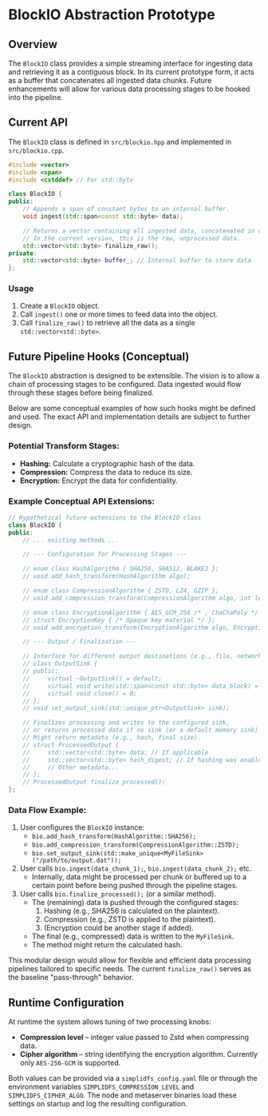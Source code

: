 # BlockIO Abstraction Prototype

## Overview

The `BlockIO` class provides a simple streaming interface for ingesting data and retrieving it as a contiguous block. In its current prototype form, it acts as a buffer that concatenates all ingested data chunks. Future enhancements will allow for various data processing stages to be hooked into the pipeline.

## Current API

The `BlockIO` class is defined in `src/blockio.hpp` and implemented in `src/blockio.cpp`.

```cpp
#include <vector>
#include <span>
#include <cstddef> // For std::byte

class BlockIO {
public:
    // Appends a span of constant bytes to an internal buffer.
    void ingest(std::span<const std::byte> data);

    // Returns a vector containing all ingested data, concatenated in order.
    // In the current version, this is the raw, unprocessed data.
    std::vector<std::byte> finalize_raw();
private:
    std::vector<std::byte> buffer_; // Internal buffer to store data
};
```

### Usage

1.  Create a `BlockIO` object.
2.  Call `ingest()` one or more times to feed data into the object.
3.  Call `finalize_raw()` to retrieve all the data as a single `std::vector<std::byte>`.


## Future Pipeline Hooks (Conceptual)

The `BlockIO` abstraction is designed to be extensible. The vision is to allow a chain of processing stages to be configured. Data ingested would flow through these stages before being finalized.

Below are some conceptual examples of how such hooks might be defined and used. The exact API and implementation details are subject to further design.

### Potential Transform Stages:

*   **Hashing:** Calculate a cryptographic hash of the data.
*   **Compression:** Compress the data to reduce its size.
*   **Encryption:** Encrypt the data for confidentiality.

### Example Conceptual API Extensions:

```cpp
// Hypothetical future extensions to the BlockIO class
class BlockIO {
public:
    // ... existing methods ...

    // --- Configuration for Processing Stages ---

    // enum class HashAlgorithm { SHA256, SHA512, BLAKE3 };
    // void add_hash_transform(HashAlgorithm algo);

    // enum class CompressionAlgorithm { ZSTD, LZ4, GZIP };
    // void add_compression_transform(CompressionAlgorithm algo, int level = 0 /* default */);

    // enum class EncryptionAlgorithm { AES_GCM_256 /* , ChaChaPoly */ };
    // struct EncryptionKey { /* Opaque key material */ };
    // void add_encryption_transform(EncryptionAlgorithm algo, EncryptionKey key);

    // --- Output / Finalization ---

    // Interface for different output destinations (e.g., file, network)
    // class OutputSink {
    // public:
    //     virtual ~OutputSink() = default;
    //     virtual void write(std::span<const std::byte> data_block) = 0;
    //     virtual void close() = 0;
    // };
    // void set_output_sink(std::unique_ptr<OutputSink> sink);

    // Finalizes processing and writes to the configured sink,
    // or returns processed data if no sink (or a default memory sink) is set.
    // Might return metadata (e.g., hash, final size).
    // struct ProcessedOutput {
    //     std::vector<std::byte> data; // If applicable
    //     std::vector<std::byte> hash_digest; // If hashing was enabled
    //     // Other metadata...
    // };
    // ProcessedOutput finalize_processed(); 
};
```

### Data Flow Example:

1.  User configures the `BlockIO` instance:
    *   `bio.add_hash_transform(HashAlgorithm::SHA256);`
    *   `bio.add_compression_transform(CompressionAlgorithm::ZSTD);`
    *   `bio.set_output_sink(std::make_unique<MyFileSink>("/path/to/output.dat"));`
2.  User calls `bio.ingest(data_chunk_1);`, `bio.ingest(data_chunk_2);` etc.
    *   Internally, data might be processed per chunk or buffered up to a certain point before being pushed through the pipeline stages.
3.  User calls `bio.finalize_processed();` (or a similar method).
    *   The (remaining) data is pushed through the configured stages:
        1.  Hashing (e.g., SHA256 is calculated on the plaintext).
        2.  Compression (e.g., ZSTD is applied to the plaintext).
        3.  (Encryption could be another stage if added).
    *   The final (e.g., compressed) data is written to the `MyFileSink`.
    *   The method might return the calculated hash.

This modular design would allow for flexible and efficient data processing pipelines tailored to specific needs. The current `finalize_raw()` serves as the baseline "pass-through" behavior.

## Runtime Configuration

At runtime the system allows tuning of two processing knobs:

* **Compression level** – integer value passed to Zstd when compressing data.
* **Cipher algorithm** – string identifying the encryption algorithm. Currently
  only `AES-256-GCM` is supported.

Both values can be provided via a `simplidfs_config.yaml` file or through the
environment variables `SIMPLIDFS_COMPRESSION_LEVEL` and `SIMPLIDFS_CIPHER_ALGO`.
The node and metaserver binaries load these settings on startup and log the
resulting configuration.
